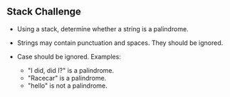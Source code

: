 ## Stack Challenge

* Using a stack, determine whether a string is a palindrome.


* Strings may contain punctuation and spaces. They should be ignored. 


* Case should be ignored. Examples:
    * "I did, did I?" is a palindrome.
    * "Racecar" is a palindrome.
    * "hello" is not a palindrome.
    
